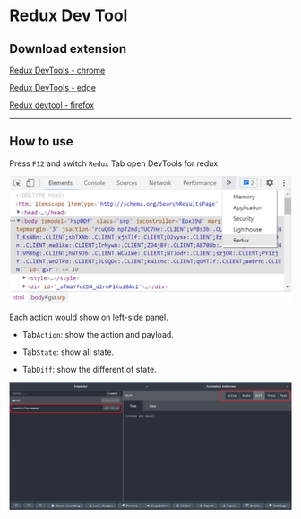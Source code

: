 # Redux Dev Tool

## Download extension

[Redux DevTools - chrome](https://chrome.google.com/webstore/detail/redux-devtools/lmhkpmbekcpmknklioeibfkpmmfibljd?utm_source=chrome-ntp-icon)

[Redux DevTools - edge](https://microsoftedge.microsoft.com/addons/detail/redux-devtools/nnkgneoiohoecpdiaponcejilbhhikei)

[Redux devtool - firefox](https://addons.mozilla.org/en-US/firefox/addon/reduxdevtools/)

---

## How to use

Press `F12` and switch `Redux` Tab open DevTools for redux

![Open Redux Tab in F12](/assets/install1.png "Open Redux Tab")

Each action would show on left-side panel.

- Tab`Action`: show the action and payload.

- Tab`State`: show all state.
- Tab`Diff`: show the different of state.

![DevTools](/assets/install2.png)
